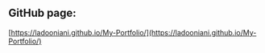 ## GitHub page: 

[https://ladooniani.github.io/My-Portfolio/](https://ladooniani.github.io/My-Portfolio/)
